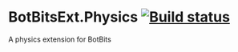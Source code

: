 # BotBitsExt.Physics [![Build status](https://ci.appveyor.com/api/projects/status/mp28m3hu31bo29u5?svg=true)](https://ci.appveyor.com/project/Tunous/botbitsext-storage)

A physics extension for BotBits
